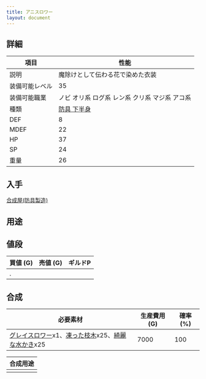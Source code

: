 ```yaml
---
title: アニスロワー
layout: document
---
```

## 詳細


|項目|性能|
|---|---|
|説明|魔除けとして伝わる花で染めた衣装|
|装備可能レベル|35|
|装備可能職業|ノビ オリ系 ログ系 レン系 クリ系 マジ系 アコ系|
|種類|[防具 下半身](防具(下半身))|
|DEF|8|
|MDEF|22|
|HP|37|
|SP|24|
|重量|26|

## 入手

[合成屋(防具製造)](合成屋(防具製造))

## 用途


## 値段


|買値 (G)|売値 (G)|ギルドP|
|---|---|---|
|.|||

## 合成


|必要素材|生産費用 (G)|確率 (%)|
|---|---|---|
|[グレイスロワー](グレイスロワー)x1、[凍った枝木](凍った枝木)x25、[綺麗な水かき](綺麗な水かき)x25|7000|100|


|合成用途|
|---|
||